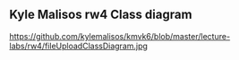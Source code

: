 ## Kyle Malisos rw4 Class diagram

https://github.com/kylemalisos/kmvk6/blob/master/lecture-labs/rw4/fileUploadClassDiagram.jpg